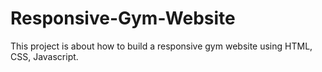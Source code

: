 # Responsive-Gym-Website
This project is about how to build a responsive gym website using HTML, CSS, Javascript. 
